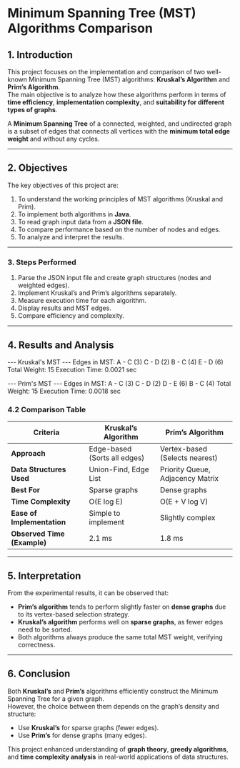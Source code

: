 #  Minimum Spanning Tree (MST) Algorithms Comparison

##  1. Introduction
This project focuses on the implementation and comparison of two well-known Minimum Spanning Tree (MST) algorithms: **Kruskal’s Algorithm** and **Prim’s Algorithm**.  
The main objective is to analyze how these algorithms perform in terms of **time efficiency**, **implementation complexity**, and **suitability for different types of graphs**.

A **Minimum Spanning Tree** of a connected, weighted, and undirected graph is a subset of edges that connects all vertices with the **minimum total edge weight** and without any cycles.

---

##  2. Objectives
The key objectives of this project are:
1. To understand the working principles of MST algorithms (Kruskal and Prim).  
2. To implement both algorithms in **Java**.  
3. To read graph input data from a **JSON file**.  
4. To compare performance based on the number of nodes and edges.  
5. To analyze and interpret the results.

---


### 3. Steps Performed
1. Parse the JSON input file and create graph structures (nodes and weighted edges).  
2. Implement Kruskal’s and Prim’s algorithms separately.  
3. Measure execution time for each algorithm.  
4. Display results and MST edges.  
5. Compare efficiency and complexity.

---

##  4. Results and Analysis
--- Kruskal's MST ---
Edges in MST:
A - C (3)
C - D (2)
B - C (4)
E - D (6)
Total Weight: 15
Execution Time: 0.0021 sec

--- Prim's MST ---
Edges in MST:
A - C (3)
C - D (2)
D - E (6)
B - C (4)
Total Weight: 15
Execution Time: 0.0018 sec

### 4.2 Comparison Table

| Criteria | Kruskal’s Algorithm | Prim’s Algorithm |
|-----------|----------------------|------------------|
| **Approach** | Edge-based (Sorts all edges) | Vertex-based (Selects nearest) |
| **Data Structures Used** | Union-Find, Edge List | Priority Queue, Adjacency Matrix |
| **Best For** | Sparse graphs | Dense graphs |
| **Time Complexity** | O(E log E) | O(E + V log V) |
| **Ease of Implementation** | Simple to implement | Slightly complex |
| **Observed Time (Example)** | 2.1 ms | 1.8 ms |

---

##  5. Interpretation
From the experimental results, it can be observed that:
- **Prim’s algorithm** tends to perform slightly faster on **dense graphs** due to its vertex-based selection strategy.  
- **Kruskal’s algorithm** performs well on **sparse graphs**, as fewer edges need to be sorted.  
- Both algorithms always produce the same total MST weight, verifying correctness.

---

##  6. Conclusion
Both **Kruskal’s** and **Prim’s** algorithms efficiently construct the Minimum Spanning Tree for a given graph.  
However, the choice between them depends on the graph’s density and structure:
- Use **Kruskal’s** for sparse graphs (fewer edges).  
- Use **Prim’s** for dense graphs (many edges).  

This project enhanced understanding of **graph theory**, **greedy algorithms**, and **time complexity analysis** in real-world applications of data structures.
